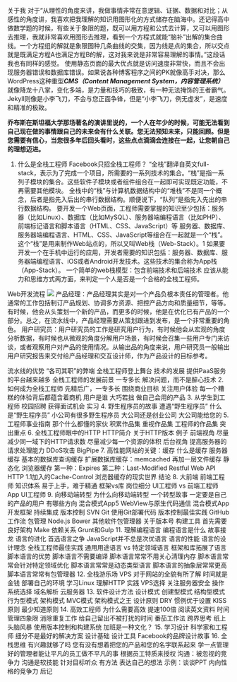 关于我
对于“从理性的角度来讲，我做事情非常在意逻辑、证据、数据和对比；从感性的角度讲，我喜欢把我理解的知识用图形化的方式储存在脑海中。还记得高中做数学题的时候，有些关于象限的题，既可以用方程和公式去计算，又可以用图形去推理，我就非常喜欢用图形去推理，看到一个方程式就能“脑补”出解的集合曲线。一个方程组的解就是象限图种几条曲线的交集，因为线是点的集合，所以交点就是既满足方程A也满足方程B的解，这对我来说是非常容易理解的事情。”这段话我也有同样的感觉。
使用静态页面的最大优点就是访问速度非常快，而且不会出现服务器错误和数据库错误。如果说各种博客程序之间的PK就像高手对决，那么WordPress这种重型<i>**CMS（Content Management System，内容管理系统）**</i>就像降龙十八掌，变化多端，是力量和技巧的极致，有一种无法掩饰的王者霸气。Jekyll则像是小李飞刀，不会与您正面争锋，但是“小李飞刀，例无虚发”，是速度和精准的极致。

**乔布斯在斯坦福大学那场著名的演讲里说的，一个人在年少的时候，可能无法看到自己现在做的事情跟自己的未来会有什么关联。您无法预知未来，只能回顾。但是您需要有信心，当您很多年后回头看时，这些点点滴滴会连接在一起，让您朝自己的理想迈进。**
1. 什么是全栈工程师
Facebook只招全栈工程师？
“全栈”翻译自英文full-stack，表示为了完成一个项目，所需要的一系列技术的集合。“栈”是指一系列子模块的集合。这些软件子模块或者组件组合在一起即可实现既定功能，不再需要其他模块。
全栈中的“栈”与计算机数据结构中的“堆栈”不是同一个概念，后者是指先入后出的串行数据结构。顺便说下，“队列”是指先入先出的串行数据结构。
要开发一个Web页面，工程师需要掌握的知识至少包括：服务器（比如Linux）、数据库（比如MySQL）、服务器端编程语言（比如PHP）、前端标记语言和脚本语言（HTML、CSS、JavaScript）等
服务器、数据库、服务器端编程语言、HTML、CSS、JavaScript等组合在一起就是一个“栈”。这个“栈”是用来制作Web站点的，所以又叫Web栈（Web-Stack）。1
如果要开发一个在手机中运行的应用，开发者需要的知识包括：服务器、数据库、服务器端编程语言、iOS或者Android开发技术。这些技术的集合称为App栈（App-Stack）。
一个简单的web栈模型：包含前端技术和后端技术
应该从能力和思维方式两方面，来判定一个人是否是一个合格的全栈工程师。

Web开发流程
![](http://i.imgur.com/CjzH1g7.png)
产品经理：产品经理其实是对一个产品负根本责任的管理者。他通常的工作包括制订产品规划、协调多方资源、把控产品方向和质量细节，等等。有时候，他会从头策划一个新的产品，而更多的时候，他是在优化已有产品的一个部分。总之，在流水线中，产品经理需要从策划跟进到发布，是一个非常重要的角色。
用户研究员：用户研究员的工作是研究用户行为，有时候他会从宏观的角度分析数据，有时候也从微观的角度分解用户场景，有时候会召集一些用户专门来访谈，或者观察用户对产品的使用情况。从输出品的角度来说，用户研究员一般输出用户研究报告来交付给产品经理和交互设计师，作为产品设计的目标参考。

流水线的优势
“各司其职”的弊端
全栈工程师登上舞台
技术的发展
提供PaaS服务的平台越来越多
全栈工程师的发展前景
一专多长
解决问题，而不是醉心技术
2. 如何成为全栈工程师
先精后广，一专多长
围绕商业目标
关注用户体验
每一个糟糕的体验背后都蕴含着商机
用户是谁
大巧若拙
做自己会用的产品
3. 从学生到工程师
校园招聘
获得面试机会
实习
4. 野生程序员的故事
遭遇“野生程序员”
什么是“野生程序员”
小公司有很多野生程序员
大公司还是创业公司
大公司能给您的
5. 工程师事业指南
那个什么都懂的家伙
积累作品集
重视作品集
工程师的作品集
突出重点
6. 全栈工程师眼中的HTTP
HTTP简介
关于HTTP版本
例子
前端视角
尽量减少同一域下的HTTP请求数
尽量减少每一个资源的体积
后台视角
提高服务器的请求处理能力
DDoS攻击
BigPipe
7. 高性能网站的关键：缓存
什么是缓存
服务器缓存
基本的数据库查询缓存
扩展数据库缓存：memcached
再加一层文件缓存
静态化
浏览器缓存
第一种：Expires
第二种：Last-Modified
Restful Web API
HTTP 1.1加入的Cache-Control
浏览器缓存的现实世界
结论
8. 大前端
前端工程师
知识体系
易于上手，难于精通
框架vs库
岗位细分
UI工程师 vs 前端工程师
App UI工程师
9. 向移动端转型
为什么向移动端转型
一个转型故事
一定要是自己的产品的用户
有哪些方向
混合模式App5
WebView与原生代码通信
混合模式App开发框架
持续集成
版本控制
SVN
Git
使用Git部署代码
版本控制最佳实践
GitHub工作流
包管理
Node.js
Bower
其他软件包管理器
关于版本号
构建工具
首先需要良好架构
Make
依赖关系
Grunt和Gulp
11. 理解编程语言
编程语言是什么
故事接龙
语言的进化
首选语言之争
JavaScript并不总是次优语言
语言的性能
语言的设计理念
全栈工程师最佳实践
通用用途语言 vs 特定领域语言
框架和库拓展了语言
脚本语言的优势
脚本语言不需要编译
脚本语言常常不用关心清理内存
脚本语言常常会针对特定领域优化
脚本语言常常是动态类型语言
脚本语言的抽象层常常更高
脚本语言常常有包管理器
12. 全栈游乐场
VPS
对于网站的全貌有所了解
时间就是金钱
部署自己的环境
学习Linux
理解HTTP
实践
VPS选择
关注服务器安全
操作系统选择
域名解析
云服务器
13. 软件设计方法
设计模式
创建型模式
结构型模式
行为型模式
架构模式
MVC模式
架构模式之王
设计原则
DRY
惯例优于设置
KISS原则
最少知道原则
14. 高效工程师
为什么需要高效
提速100倍
阅读英文资料
时间管理四象限
消除重复工作
给自己留出不被打扰的时间
番茄工作法
跨界思考
纸上头脑风暴
使用版本控制和构建系统
加班是一种文化？
15. 学习设计
科学家和工程师
细分不是最好的解决方案
设计基础
设计工具
Facebook的品牌设计故事
16. 全栈思维
有兴趣就够了吗
您有没有想着把您的产品和您的名字联系起来
学一点管理
好的管理者能让平凡的员工做不平凡的事
根据员工特质来授权
沟通：被忽视的竞争力
沟通是软技能
针对目标听众
有方法
表达自己的想法
示例：谈谈PPT
内向性格的竞争力
后记
 